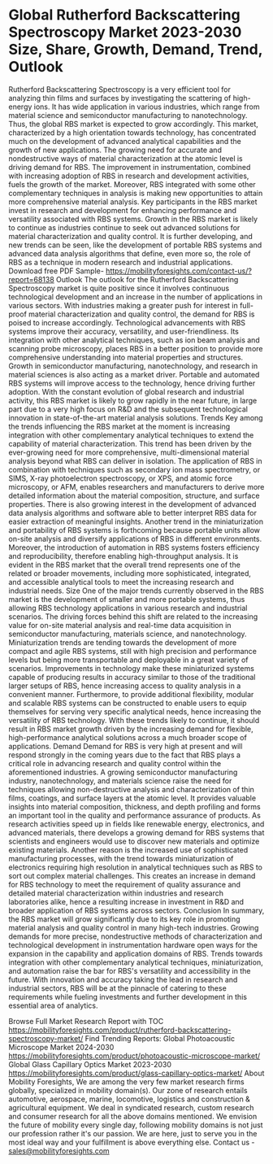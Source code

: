 # Global Rutherford Backscattering Spectroscopy Market 2023-2030 Size, Share, Growth, Demand, Trend, Outlook
Rutherford Backscattering Spectroscopy is a very efficient tool for analyzing thin films and surfaces by investigating the scattering of high-energy ions. It has wide application in various industries, which range from material science and semiconductor manufacturing to nanotechnology. Thus, the global RBS market is expected to grow accordingly. This market, characterized by a high orientation towards technology, has concentrated much on the development of advanced analytical capabilities and the growth of new applications.
The growing need for accurate and nondestructive ways of material characterization at the atomic level is driving demand for RBS. The improvement in instrumentation, combined with increasing adoption of RBS in research and development activities, fuels the growth of the market. Moreover, RBS integrated with some other complementary techniques in analysis is making new opportunities to attain more comprehensive material analysis.
Key participants in the RBS market invest in research and development for enhancing performance and versatility associated with RBS systems. Growth in the RBS market is likely to continue as industries continue to seek out advanced solutions for material characterization and quality control. It is further developing, and new trends can be seen, like the development of portable RBS systems and advanced data analysis algorithms that define, even more so, the role of RBS as a technique in modern research and industrial applications.
Download free PDF Sample- https://mobilityforesights.com/contact-us/?report=68138
Outlook
The outlook for the Rutherford Backscattering Spectroscopy market is quite positive since it involves continuous technological development and an increase in the number of applications in various sectors. With industries making a greater push for interest in full-proof material characterization and quality control, the demand for RBS is poised to increase accordingly. Technological advancements with RBS systems improve their accuracy, versatility, and user-friendliness. Its integration with other analytical techniques, such as ion beam analysis and scanning probe microscopy, places RBS in a better position to provide more comprehensive understanding into material properties and structures. Growth in semiconductor manufacturing, nanotechnology, and research in material sciences is also acting as a market driver. Portable and automated RBS systems will improve access to the technology, hence driving further adoption. With the constant evolution of global research and industrial activity, this RBS market is likely to grow rapidly in the near future, in large part due to a very high focus on R&D and the subsequent technological innovation in state-of-the-art material analysis solutions.
Trends
Key among the trends influencing the RBS market at the moment is increasing integration with other complementary analytical techniques to extend the capability of material characterization. This trend has been driven by the ever-growing need for more comprehensive, multi-dimensional material analysis beyond what RBS can deliver in isolation. The application of RBS in combination with techniques such as secondary ion mass spectrometry, or SIMS, X-ray photoelectron spectroscopy, or XPS, and atomic force microscopy, or AFM, enables researchers and manufacturers to derive more detailed information about the material composition, structure, and surface properties. There is also growing interest in the development of advanced data analysis algorithms and software able to better interpret RBS data for easier extraction of meaningful insights. Another trend in the miniaturization and portability of RBS systems is forthcoming because portable units allow on-site analysis and diversify applications of RBS in different environments. Moreover, the introduction of automation in RBS systems fosters efficiency and reproducibility, therefore enabling high-throughput analysis. It is evident in the RBS market that the overall trend represents one of the related or broader movements, including more sophisticated, integrated, and accessible analytical tools to meet the increasing research and industrial needs.
Size
One of the major trends currently observed in the RBS market is the development of smaller and more portable systems, thus allowing RBS technology applications in various research and industrial scenarios. The driving forces behind this shift are related to the increasing value for on-site material analysis and real-time data acquisition in semiconductor manufacturing, materials science, and nanotechnology. Miniaturization trends are tending towards the development of more compact and agile RBS systems, still with high precision and performance levels but being more transportable and deployable in a great variety of scenarios. Improvements in technology make these miniaturized systems capable of producing results in accuracy similar to those of the traditional larger setups of RBS, hence increasing access to quality analysis in a convenient manner. Furthermore, to provide additional flexibility, modular and scalable RBS systems can be constructed to enable users to equip themselves for serving very specific analytical needs, hence increasing the versatility of RBS technology. With these trends likely to continue, it should result in RBS market growth driven by the increasing demand for flexible, high-performance analytical solutions across a much broader scope of applications.
Demand 
Demand for RBS is very high at present and will respond strongly in the coming years due to the fact that RBS plays a critical role in advancing research and quality control within the aforementioned industries. A growing semiconductor manufacturing industry, nanotechnology, and materials science raise the need for techniques allowing non-destructive analysis and characterization of thin films, coatings, and surface layers at the atomic level. It provides valuable insights into material composition, thickness, and depth profiling and forms an important tool in the quality and performance assurance of products. As research activities speed up in fields like renewable energy, electronics, and advanced materials, there develops a growing demand for RBS systems that scientists and engineers would use to discover new materials and optimize existing materials. Another reason is the increased use of sophisticated manufacturing processes, with the trend towards miniaturization of electronics requiring high resolution in analytical techniques such as RBS to sort out complex material challenges. This creates an increase in demand for RBS technology to meet the requirement of quality assurance and detailed material characterization within industries and research laboratories alike, hence a resulting increase in investment in R&D and broader application of RBS systems across sectors.
Conclusion
In summary, the RBS market will grow significantly due to its key role in promoting material analysis and quality control in many high-tech industries. Growing demands for more precise, nondestructive methods of characterization and technological development in instrumentation hardware open ways for the expansion in the capability and application domains of RBS. Trends towards integration with other complementary analytical techniques, miniaturization, and automation raise the bar for RBS's versatility and accessibility in the future. With innovation and accuracy taking the lead in research and industrial sectors, RBS will be at the pinnacle of catering to these requirements while fueling investments and further development in this essential area of analytics.

Browse Full Market Research Report with TOC  https://mobilityforesights.com/product/rutherford-backscattering-spectroscopy-market/
Find Trending Reports:
Global Photoacoustic Microscope Market 2024-2030
https://mobilityforesights.com/product/photoacoustic-microscope-market/
Global Glass Capillary Optics Market 2023-2030
https://mobilityforesights.com/product/glass-capillary-optics-market/
About Mobility Foresights,
We are among the very few market research firms globally, specialized in mobility domain(s). Our zone of research entails automotive, aerospace, marine, locomotive, logistics and construction & agricultural equipment. We deal in syndicated research, custom research and consumer research for all the above domains mentioned.
We envision the future of mobility every single day, following mobility domains is not just our profession rather it's our passion. We are here, just to serve you in the most ideal way and your fulfillment is above everything else. Contact us -  sales@mobilityforesights.com 

